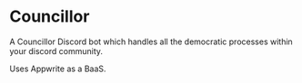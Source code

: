 # Councillor
A Councillor Discord bot which handles all the democratic processes within your discord community.

Uses Appwrite as a BaaS.
